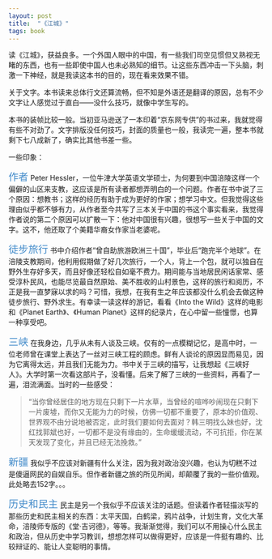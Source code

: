 ```yaml
---
layout: post
title:  "《江城》"
tags: book
---
```


读《江城》，获益良多。一个外国人眼中的中国，有一些我们司空见惯但又熟视无睹的东西，也有一些即使中国人也未必熟知的细节。让这些东西冲击一下头脑，刺激一下神经，就是我读这本书的目的，现在看来效果不错。

关于文字。本书读来总体行文还算流畅，但不知是外语还是翻译的原因，总有不少文字让人感觉过于直白——没什么技巧，就像中学生写的。

本书的装帧比较一般。当初亚马逊送了一本印着“京东网专供”的书过来，我就觉得有些不对劲了。文字排版没任何技巧，封面的质量也一般，我读完一遍，整本书就剩下七八成新了，确实比其他书差一些。

一些印象：

<span style="color:#428BCA; font-size: 1.4em;">作者</span> Peter Hessler，一位牛津大学英语文学硕士，为何要到中国涪陵这样一个偏僻的山区来支教，这应该是所有读者都想弄明白的一个问题。作者在书中说了三个原因：想教书；这样的经历有助于成为更好的作家；想学习中文。但我觉得这些理由似乎都不够有力，从作者至今共写了三本关于中国的书这个事实看来，我觉得作者说的第二个原因可以扩散一下：他对中国很有兴趣，很想写一些关于中国的文字。这不，他还取了个美籍华裔女作家当老婆呢。

<span style="color:#428BCA; font-size: 1.4em;">徒步旅行</span> 书中介绍作者“曾自助旅游欧洲三十国”，毕业后“跑完半个地球”。在涪陵支教期间，他利用假期做了好几次旅行，一个人，背上一个包，就可以独自在野外生存好多天，而且好像还轻松自如毫不费力。期间能与当地居民闲话家常、感受淳朴民风，也能尽览最自然原始、美不胜收的山村景色，这样的旅行和阅历，不正是我一直梦寐以求的吗？可惜，我想，在我有生之年应该都没什么机会去做这种徒步旅行、野外求生。有幸读一读这样的游记，看看《Into the Wild》这样的电影和《Planet Earth》、《Human Planet》这样的纪录片，在心中留一些憧憬，也算一种享受吧。

<span style="color:#428BCA; font-size: 1.4em;">三峡</span> 在我身边，几乎从未有人谈及三峡。仅有的一点模糊记忆，是高中时，一位老师曾在课堂上表达了一丝对三峡工程的顾虑。鲜有人谈论的原因显而易见，因为它离得太远，并且我们无能为力。书中关于三峡的描写，让我想起《三峡好人》。大学时第一次看这部片子，没看懂。后来了解了三峡的一些资料，再看了一遍，泪流满面。当时的一些感受：

> “当你曾经居住的地方现在只剩下一片水草，当曾经的喧哗吵闹现在只剩下一片废墟，而你又无能为力的时候，仿佛一切都不重要了，原本的价值观、世界观不由分说地被否定，此时我们要如何去面对？韩三明找么妹也好，沈红找郭斌也好，一切都不是没有缘由的，生命缓缓流动，不可抗拒，你在某天发现了变化，并且已经无法挽救。”

<span style="color:#428BCA; font-size: 1.4em;">新疆</span> 我似乎不应该对新疆有什么关注，因为我对政治没兴趣，也认为切糕不过是傻逼网民的自娱自乐。但作者新疆之旅的所见所闻，却颠覆了我的一些价值观。此处略去152字。。。

<span style="color:#428BCA; font-size: 1.4em;">历史和民主</span> 民主是另一个我似乎不应该关注的话题。但读着作者轻描淡写的那些历史和民主相关的东西：太平天国，白鹤梁，鸦片战争，计划生育，文化大革命，涪陵师专版的《堂·吉诃德》，等等。我渐渐觉得，我们可以不用操心什么民主和政治，但从历史中学习教训，想想怎样可以做得更好，应该是一件挺有趣的、比较辩证的、能让人变聪明的事情。